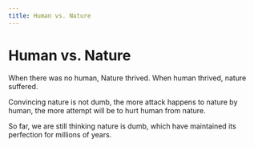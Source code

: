 ```yaml
---
title: Human vs. Nature
---
```

Human vs. Nature
================

When there was no human, Nature thrived.
When human thrived, nature suffered. 
<!--more-->

Convincing nature is not dumb, 
the more attack happens to nature by human,
the more attempt will be to hurt human from nature.

So far, we are still thinking nature is dumb, 
which have maintained its perfection for millions of years.
